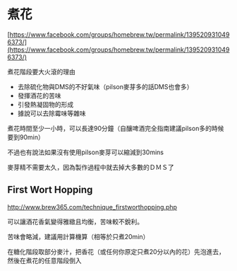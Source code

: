 # 煮花

[https://www.facebook.com/groups/homebrew.tw/permalink/1395209310496373/](https://www.facebook.com/groups/homebrew.tw/permalink/1395209310496373/)

煮花階段要大火滾的理由

*   去除硫化物與DMS的不好氣味（pilson麥芽多的話DMS也會多）
*   發揮酒花的苦味
*   引發熱凝固物的形成
*   據說可以去除霉味等雜味

煮花時間至少一小時，可以長達90分鐘（自釀啤酒完全指南建議pilson多的時候要到90min）

不過也有說法如果沒有使用pilson麥芽可以縮減到30mins

麥芽精不需要太久，因為製作過程中就去掉大多數的ＤＭＳ了

## First Wort Hopping
<http://www.brew365.com/technique_firstworthopping.php>

可以讓酒花香氣變得雅緻且均衡，苦味較不銳利。

苦味會略減，建議用計算機算（相等於只煮20min）

在糖化階段取部分麥汁，把香花（或任何你原定只煮20分以內的花）先泡進去，然後在煮花的任意階段倒入

